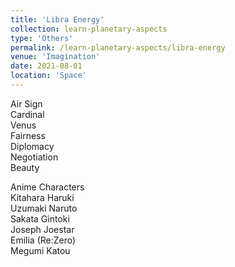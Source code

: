 ```yaml
---
title: 'Libra Energy'
collection: learn-planetary-aspects
type: 'Others'
permalink: /learn-planetary-aspects/libra-energy
venue: 'Imagination'
date: 2021-08-01
location: 'Space'
---
```


Air Sign  
Cardinal    
Venus      
Fairness      
Diplomacy      
Negotiation      
Beauty       
  
Anime Characters  
Kitahara Haruki       
Uzumaki Naruto    
Sakata Gintoki   
Joseph Joestar    
Emilia (Re:Zero)  
Megumi Katou  
